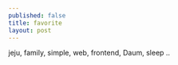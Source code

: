 ```yaml
---
published: false
title: favorite
layout: post
---
```

jeju, family, simple, web, frontend, Daum, sleep ..
